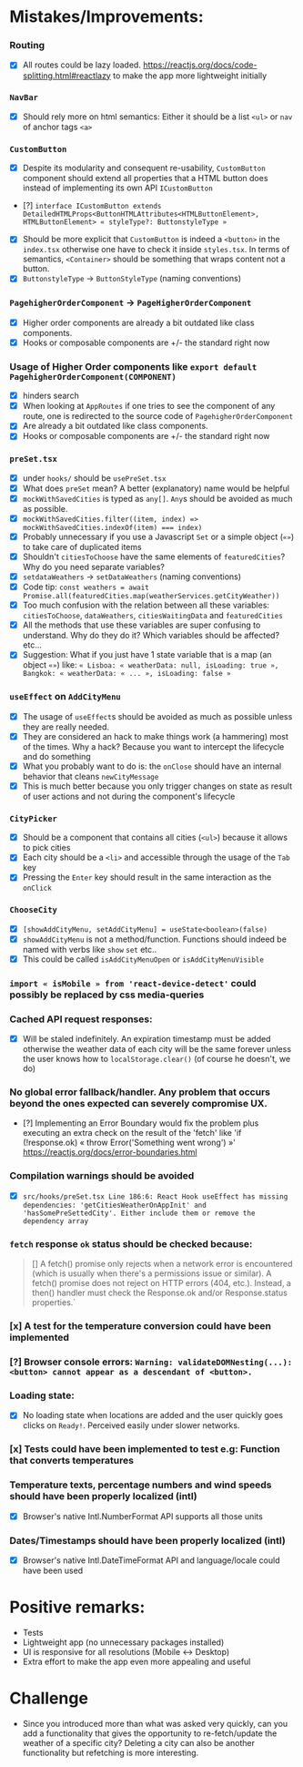 # Mistakes/Improvements:

### Routing

- [x] All routes could be lazy loaded. https://reactjs.org/docs/code-splitting.html#reactlazy to make the app more lightweight initially

### `NavBar`

- [x] Should rely more on html semantics: Either it should be a list `<ul>` or `nav` of anchor tags `<a>`

### `CustomButton`

- [x] Despite its modularity and consequent re-usability, `CustomButton` component should extend all properties that a HTML button does instead of implementing its own API `ICustomButton`
- [?] `interface ICustomButton extends DetailedHTMLProps<ButtonHTMLAttributes<HTMLButtonElement>, HTMLButtonElement> « styleType?: ButtonstyleType »`
- [x] Should be more explicit that `CustomButton` is indeed a `<button>` in the `index.tsx` otherwise one have to check it inside `styles.tsx`. In terms of semantics, `<Container>` should be something that wraps content not a button.
- [x] `ButtonstyleType` -> `ButtonStyleType` (naming conventions)

### `PagehigherOrderComponent` -> `PageHigherOrderComponent`

- [x] Higher order components are already a bit outdated like class components.
- [x] Hooks or composable components are +/- the standard right now

### Usage of Higher Order components like `export default PagehigherOrderComponent(COMPONENT)`

- [x] hinders search
- [x] When looking at `AppRoutes` if one tries to see the component of any route, one is redirected to the source code of `PagehigherOrderComponent`
- [x] Are already a bit outdated like class components.
- [x] Hooks or composable components are +/- the standard right now

### `preSet.tsx`

- [x] under `hooks/` should be `usePreSet.tsx`
- [x] What does `preSet` mean? A better (explanatory) name would be helpful
- [x] `mockWithSavedCities` is typed as `any[]`. `Any`s should be avoided as much as possible.
- [x] `mockWithSavedCities.filter((item, index) => mockWithSavedCities.indexOf(item) === index)`
- [x] Probably unnecessary if you use a Javascript `Set` or a simple object (`«»`) to take care of duplicated items
- [x] Shouldn't `citiesToChoose` have the same elements of `featuredCities`? Why do you need separate variables?
- [x] `setdataWeathers` -> `setDataWeathers` (naming conventions)
- [x] Code tip: `const weathers = await Promise.all(featuredCities.map(weatherServices.getCityWeather))`
- [x] Too much confusion with the relation between all these variables: `citiesToChoose`, `dataWeathers`, `citiesWaitingData` and `featuredCities`
- [x] All the methods that use these variables are super confusing to understand. Why do they do it? Which variables should be affected? etc...
- [x] Suggestion: What if you just have 1 state variable that is a map (an object `«»`) like: `« Lisboa: « weatherData: null, isLoading: true », Bangkok: « weatherData: « ... », isLoading: false »`

### `useEffect` on `AddCityMenu`

- [x] The usage of `useEffect`s should be avoided as much as possible unless they are really needed.
- [x] They are considered an hack to make things work (a hammering) most of the times. Why a hack? Because you want to intercept the lifecycle and do something
- [x] What you probably want to do is: the `onClose` should have an internal behavior that cleans `newCityMessage`
- [x] This is much better because you only trigger changes on state as result of user actions and not during the component's lifecycle

### `CityPicker`

- [x] Should be a component that contains all cities (`<ul>`) because it allows to pick cities
- [x] Each city should be a `<li>` and accessible through the usage of the `Tab` key
- [x] Pressing the `Enter` key should result in the same interaction as the `onClick`

### `ChooseCity`

- [x] `[showAddCityMenu, setAddCityMenu] = useState<boolean>(false)`
- [x] `showAddCityMenu` is not a method/function. Functions should indeed be named with verbs like `show` `set` etc..
- [x] This could be called `isAddCityMenuOpen` or `isAddCityMenuVisible`

### `import « isMobile » from 'react-device-detect'` could possibly be replaced by css media-queries

### Cached API request responses:

- [x] Will be staled indefinitely. An expiration timestamp must be added otherwise the weather data of each city will be the same forever unless the user knows how to `localStorage.clear()` (of course he doesn't, we do)

### No global error fallback/handler. Any problem that occurs beyond the ones expected can severely compromise UX.

- [?] Implementing an Error Boundary would fix the problem plus executing an extra check on the result of the 'fetch' like 'if (!response.ok) « throw Error('Something went wrong') »' https://reactjs.org/docs/error-boundaries.html

### Compilation warnings should be avoided

- [x] `src/hooks/preSet.tsx Line 186:6: React Hook useEffect has missing dependencies: 'getCitiesWeatherOnAppInit' and 'hasSomePreSettedCity'. Either include them or remove the dependency array`

### `fetch` response `ok` status should be checked because:

> [] A fetch() promise only rejects when a network error is encountered (which is usually when there's a permissions issue or similar). A fetch() promise does not reject on HTTP errors (404, etc.). Instead, a then() handler must check the Response.ok and/or Response.status properties.`

### [x] A test for the temperature conversion could have been implemented

### [?] Browser console errors: `Warning: validateDOMNesting(...): <button> cannot appear as a descendant of <button>.`

### Loading state:

- [x] No loading state when locations are added and the user quickly goes clicks on `Ready!`. Perceived easily under slower networks.

### [x] Tests could have been implemented to test e.g: Function that converts temperatures

### Temperature texts, percentage numbers and wind speeds should have been properly localized (intl)

- [x] Browser's native Intl.NumberFormat API supports all those units

### Dates/Timestamps should have been properly localized (intl)

- [x] Browser's native Intl.DateTimeFormat API and language/locale could have been used

# Positive remarks:

- Tests
- Lightweight app (no unnecessary packages installed)
- UI is responsive for all resolutions (Mobile <-> Desktop)
- Extra effort to make the app even more appealing and useful

# Challenge

- Since you introduced more than what was asked very quickly, can you add a functionality that gives the opportunity
  to re-fetch/update the weather of a specific city? Deleting a city can also be another functionality but refetching is more interesting.
